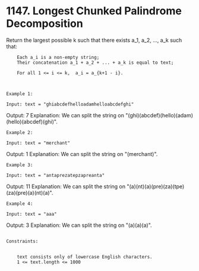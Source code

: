 # 1147. Longest Chunked Palindrome Decomposition

Return the largest possible k such that there exists a_1, a_2,
        ..., a_k such that:

    
        Each a_i is a non-empty string;
        Their concatenation a_1 + a_2 + ... + a_k is equal to text;
        
        For all 1 <= i <= k,  a_i = a_{k+1 - i}.
    

     
    Example 1:

    Input: text = "ghiabcdefhelloadamhelloabcdefghi"
Output: 7
Explanation: We can split the string on "(ghi)(abcdef)(hello)(adam)(hello)(abcdef)(ghi)".

    Example 2:

    Input: text = "merchant"
Output: 1
Explanation: We can split the string on "(merchant)".

    Example 3:

    Input: text = "antaprezatepzapreanta"
Output: 11
Explanation: We can split the string on "(a)(nt)(a)(pre)(za)(tpe)(za)(pre)(a)(nt)(a)".

    Example 4:

    Input: text = "aaa"
Output: 3
Explanation: We can split the string on "(a)(a)(a)".

     
    Constraints:

    
        text consists only of lowercase English characters.
        1 <= text.length <= 1000